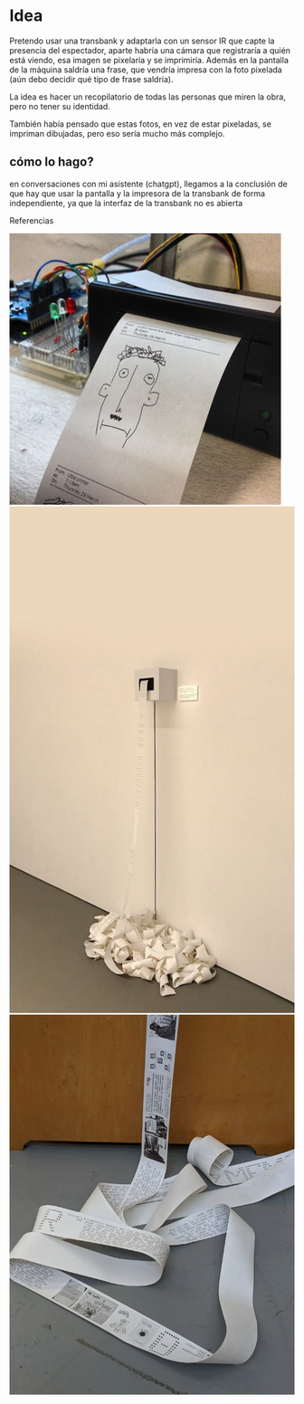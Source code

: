 # Idea
Pretendo usar una transbank y adaptarla con un sensor IR que capte la presencia del espectador, aparte habría una cámara que registraría a quién está viendo,
esa imagen se pixelaría y se imprimiría. Además en la pantalla de la máquina saldría una frase, que vendría impresa con la foto pixelada (aún debo decidir qué tipo de frase saldría).

La idea es hacer un recopilatorio de todas las personas que miren la obra, pero no tener su identidad.

También había pensado que estas fotos, en vez de estar pixeladas, se impriman dibujadas, pero eso sería mucho más complejo.

## cómo lo hago?
en conversaciones con mi asistente (chatgpt), llegamos a la conclusión de que hay que usar la pantalla y la impresora de la transbank de forma independiente, ya que la interfaz de
la transbank no es abierta

Referencias

![imagenimpresa](./imagenes/dibujoimpreso.jpg)
![imagenimpresa](./imagenes/papeltirado.jpg)
![imagenimpresa](./imagenes/papeltirado2.jpg)
